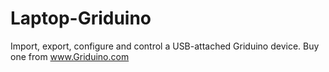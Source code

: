 # Laptop-Griduino
Import, export, configure and control a USB-attached Griduino device. Buy one from www.Griduino.com

